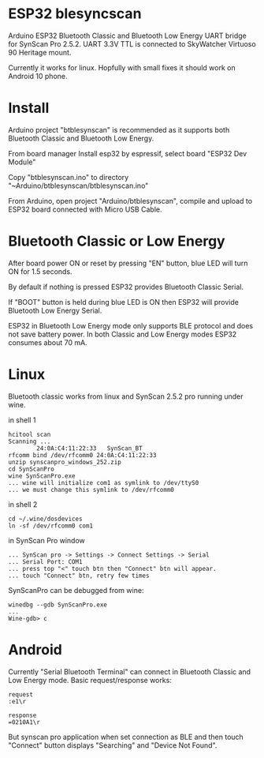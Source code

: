# ESP32 blesyncscan

Arduino ESP32 Bluetooth Classic and Bluetooth Low Energy
UART bridge for SynScan Pro 2.5.2.
UART 3.3V TTL is connected to SkyWatcher Virtuoso 90 Heritage mount.

Currently it works for linux.
Hopfully with small fixes it should work on Android 10 phone.

# Install

Arduino project "btblesynscan" is recommended as it
supports both Bluetooth Classic and Bluetooth Low Energy.

From board manager Install esp32 by espressif,
select board "ESP32 Dev Module"

Copy "btblesynscan.ino" to directory "~Arduino/btblesynscan/btblesynscan.ino"

From Arduino, open project "Arduino/btblesynscan",
compile and upload to ESP32 board connected with Micro USB Cable.

# Bluetooth Classic or Low Energy

After board power ON or reset by pressing "EN" button,
blue LED will turn ON for 1.5 seconds.

By default if nothing is pressed ESP32 provides 
Bluetooth Classic Serial.

If "BOOT" button is held during blue LED is ON
then ESP32 will provide Bluetooth Low Energy Serial.

ESP32 in Bluetooth Low Energy mode only supports
BLE protocol and does not save battery power.
In both Classic and Low Energy modes ESP32 consumes
about 70 mA.

# Linux

Bluetooth classic works from linux and
SynScan 2.5.2 pro running under wine.

in shell 1

    hcitool scan
    Scanning ...
            24:0A:C4:11:22:33   SynScan_BT
    rfcomm bind /dev/rfcomm0 24:0A:C4:11:22:33
    unzip synscanpro_windows_252.zip
    cd SynScanPro
    wine SynScanPro.exe
    ... wine will initialize com1 as symlink to /dev/ttyS0
    ... we must change this symlink to /dev/rfcomm0

in shell 2

    cd ~/.wine/dosdevices
    ln -sf /dev/rfcomm0 com1

in SynScan Pro window 

    ... SynScan pro -> Settings -> Connect Settings -> Serial
    ... Serial Port: COM1
    ... press top "<" touch btn then "Connect" btn will appear.
    ... touch "Connect" btn, retry few times

SynScanPro can be debugged from wine:

    winedbg --gdb SynScanPro.exe
    ...
    Wine-gdb> c

# Android

Currently "Serial Bluetooth Terminal" can connect in
Bluetooth Classic and Low Energy mode.
Basic request/response works:

    request
    :e1\r

    response
    =0210A1\r

But synscan pro application when set connection as BLE
and then touch "Connect" button displays "Searching" and
"Device Not Found".
